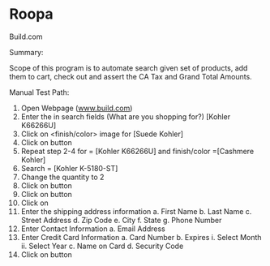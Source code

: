 # Roopa
Build.com

Summary:
	
Scope of this program is to automate search given set of products, add them to cart, check out and assert the CA Tax and Grand Total Amounts. 

Manual Test Path:
1.	Open Webpage (www.build.com) 
2.	Enter the <product name> in search fields (What are you shopping for?)  [Kohler K66266U]
3.	Click on <finish/color> image for [Suede Kohler]
4.	Click on <Add to Cart> button
5.	Repeat step 2-4 for <product name>= [Kohler K66266U] and finish/color =[Cashmere Kohler]
6.	Search <product name> = [Kohler K-5180-ST]
7.	Change the quantity to 2
8.	Click on <Add to Cart> button
9.	Click on <Secure Checkout> button 
10.	Click on <Checkout as Guest>
11.	Enter the shipping address information 
a.	First Name
b.	Last Name
c.	Street Address
d.	Zip Code
e.	City
f.	State
g.	Phone Number
12.	Enter Contact Information 
a.	Email Address
13.	Enter Credit Card Information 
a.	Card Number
b.	Expires
i.	Select Month
ii.	Select Year
c.	Name on Card 
d.	Security Code
14.	Click on <Review Order> button 
